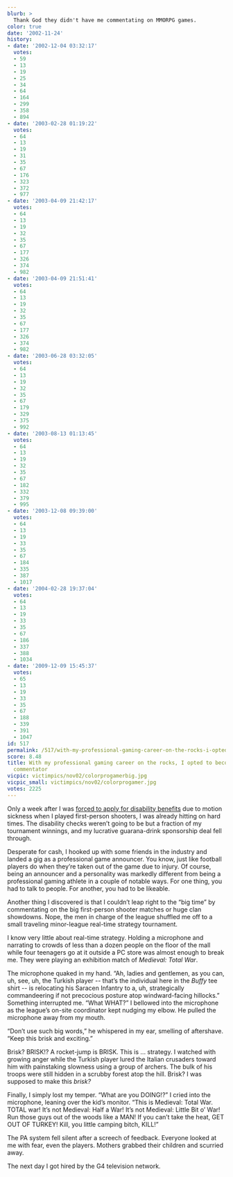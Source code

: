 ```yaml
---
blurb: >
  Thank God they didn't have me commentating on MMORPG games.
color: true
date: '2002-11-24'
history:
- date: '2002-12-04 03:32:17'
  votes:
  - 59
  - 13
  - 19
  - 25
  - 34
  - 64
  - 164
  - 299
  - 358
  - 894
- date: '2003-02-28 01:19:22'
  votes:
  - 64
  - 13
  - 19
  - 31
  - 35
  - 67
  - 176
  - 323
  - 372
  - 977
- date: '2003-04-09 21:42:17'
  votes:
  - 64
  - 13
  - 19
  - 32
  - 35
  - 67
  - 177
  - 326
  - 374
  - 982
- date: '2003-04-09 21:51:41'
  votes:
  - 64
  - 13
  - 19
  - 32
  - 35
  - 67
  - 177
  - 326
  - 374
  - 982
- date: '2003-06-28 03:32:05'
  votes:
  - 64
  - 13
  - 19
  - 32
  - 35
  - 67
  - 179
  - 329
  - 375
  - 992
- date: '2003-08-13 01:13:45'
  votes:
  - 64
  - 13
  - 19
  - 32
  - 35
  - 67
  - 182
  - 332
  - 379
  - 995
- date: '2003-12-08 09:39:00'
  votes:
  - 64
  - 13
  - 19
  - 33
  - 35
  - 67
  - 184
  - 335
  - 387
  - 1017
- date: '2004-02-28 19:37:04'
  votes:
  - 64
  - 13
  - 19
  - 33
  - 35
  - 67
  - 186
  - 337
  - 388
  - 1034
- date: '2009-12-09 15:45:37'
  votes:
  - 65
  - 13
  - 19
  - 33
  - 35
  - 67
  - 188
  - 339
  - 391
  - 1047
id: 517
permalink: /517/with-my-professional-gaming-career-on-the-rocks-i-opted-to-become-a-color-commentator/
score: 8.48
title: With my professional gaming career on the rocks, I opted to become a color
  commentator
vicpic: victimpics/nov02/colorprogamerbig.jpg
vicpic_small: victimpics/nov02/colorprogamer.jpg
votes: 2225
---
```


Only a week after I was [forced to apply for disability
benefits](%ARTICLE[513]%) due to motion sickness when I played
first-person shooters, I was already hitting on hard times. The
disability checks weren’t going to be but a fraction of my tournament
winnings, and my lucrative guarana-drink sponsorship deal fell through.

Desperate for cash, I hooked up with some friends in the industry and
landed a gig as a professional game announcer. You know, just like
football players do when they’re taken out of the game due to injury. Of
course, being an announcer and a personality was markedly different from
being a professional gaming athlete in a couple of notable ways. For one
thing, you had to talk to people. For another, you had to be likeable.

Another thing I discovered is that I couldn’t leap right to the “big
time” by commentating on the big first-person shooter matches or huge
clan showdowns. Nope, the men in charge of the league shuffled me off to
a small traveling minor-league real-time strategy tournament.

I know very little about real-time strategy. Holding a microphone and
narrating to crowds of less than a dozen people on the floor of the mall
while four teenagers go at it outside a PC store was almost enough to
break me. They were playing an exhibition match of *Medieval: Total
War*.

The microphone quaked in my hand. “Ah, ladies and gentlemen, as you can,
uh, see, uh, the Turkish player -- that’s the individual here in the
*Buffy* tee shirt -- is relocating his Saracen Infantry to a, uh,
strategically commandeering if not precocious posture atop
windward-facing hillocks.” Something interrupted me. “What WHAT?” I
bellowed into the microphone as the league’s on-site coordinator kept
nudging my elbow. He pulled the microphone away from my mouth.

“Don’t use such big words,” he whispered in my ear, smelling of
aftershave. “Keep this brisk and exciting.”

Brisk? BRISK!? A rocket-jump is BRISK. This is ... strategy. I watched
with growing anger while the Turkish player lured the Italian crusaders
toward him with painstaking slowness using a group of archers. The bulk
of his troops were still hidden in a scrubby forest atop the hill.
Brisk? I was supposed to make this *brisk?*

Finally, I simply lost my temper. “What are you DOING!?” I cried into
the microphone, leaning over the kid’s monitor. “This is Medieval: Total
War. TOTAL war! It’s not Medieval: Half a War! It’s not Medieval: Little
Bit o’ War! Run those guys out of the woods like a MAN! If you can’t
take the heat, GET OUT OF TURKEY! Kill, you little camping bitch, KILL!”

The PA system fell silent after a screech of feedback. Everyone looked
at me with fear, even the players. Mothers grabbed their children and
scurried away.

The next day I got hired by the G4 television network.